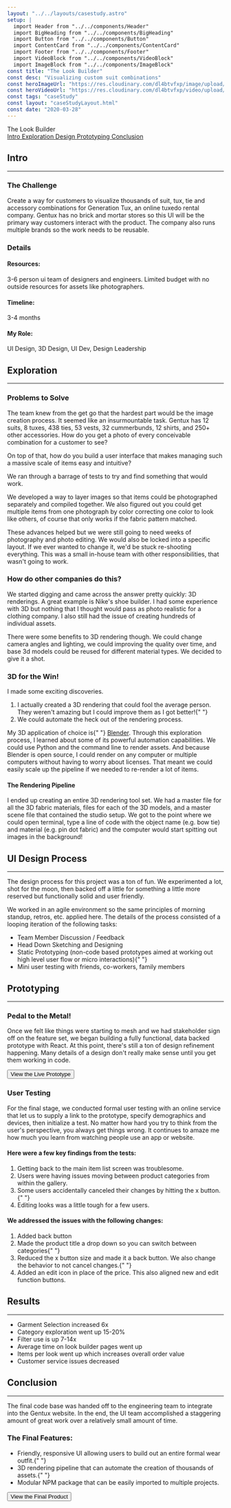 ```yaml
---
layout: "../../layouts/casestudy.astro"
setup: |
  import Header from "../../components/Header"
  import BigHeading from "../../components/BigHeading"
  import Button from "../../components/Button"
  import ContentCard from "../../components/ContentCard"
  import Footer from "../../components/Footer"
  import VideoBlock from "../../components/VideoBlock"
  import ImageBlock from "../../components/ImageBlock"
const title: "The Look Builder"
const desc: "Visualizing custom suit combinations"
const heroImageUrl: "https://res.cloudinary.com/dl4btvfxp/image/upload/v1644701684/look%20builder/lookbuilder-hero_zabett.jpg"
const heroVideoUrl: "https://res.cloudinary.com/dl4btvfxp/video/upload/v1644700337/home/200504-093605_dev8kc.mp4"
const tags: "caseStudy"
const layout: "caseStudyLayout.html"
const date: "2020-03-28"
---
```


<div class="container">
  <BigHeading as="h1">The Look Builder</BigHeading>
</div>

<div class="container top-0 z-50 mb-64 mt-16 flex flex-wrap gap-x-16 gap-y-8 bg-gray-800 sm:sticky sm:mb-128">
  <a class="inline-block text-gray-500 hover:text-white" href="#intro">
    Intro
  </a>
  <a
    class="inline-block text-gray-500 hover:text-white"
    href="#exploration"
  >
    Exploration
  </a>
  <a
    class="inline-block text-gray-500 hover:text-white"
    href="#process"
  >
    Design
  </a>
  <a
    class="inline-block text-gray-500 hover:text-white"
    href="#prototyping"
  >
    Prototyping
  </a>
  <a
    class="inline-block text-gray-500 hover:text-white"
    href="#conclusion"
  >
    Conclusion
  </a>
</div>

<div class="space-y-64 overflow-hidden px-24 sm:space-y-128">
  <ContentCard id="intro">
    <h2 class="mt-0">Intro</h2>
    <hr class="border-gray-300" />
    <h3>The Challenge</h3>
    <p>
      Create a way for customers to visualize thousands of suit, tux, tie
      and accessory combinations for Generation Tux, an online tuxedo rental
      company. Gentux has no brick and mortar stores so this UI will be the
      primary way customers interact with the product. The company also runs
      multiple brands so the work needs to be reusable.
    </p>
    <h3>Details</h3>
    <div
      class="flex flex-col gap-8 rounded-b-lg bg-gray-100 p-32 sm:grid sm:gap-16 sm:rounded-b-2xl"
      style={{ gridTemplateColumns: "auto auto" }}
    >
      <h4>Resources:</h4>
      <p>
        3-6 person ui team of designers and engineers. Limited budget with
        no outside resources for assets like photographers.
      </p>
      <h4>Timeline:</h4>
      <p>3-4 months</p>
      <h4>My Role:</h4>
      <p>UI Design, 3D Design, UI Dev, Design Leadership</p>
    </div>

  </ContentCard>

  <ContentCard id="exploration">
    <h2>Exploration</h2>
    <hr class="border-gray-300" />
    <h3>Problems to Solve</h3>
    <p>
      The team knew from the get go that the hardest part would be the image
      creation process. It seemed like an insurmountable task. Gentux has 12
      suits, 8 tuxes, 438 ties, 53 vests, 32 cummerbunds, 12 shirts, and
      250+ other accessories. How do you get a photo of every conceivable
      combination for a customer to see?
    </p>
    <p>
      On top of that, how do you build a user interface that makes managing
      such a massive scale of items easy and intuitive?
    </p>
    <p>
      We ran through a barrage of tests to try and find something that would
      work.
    </p>

  </ContentCard>

  <div>
    <div class="case-study-grid-images mx-auto w-full max-w-[1182px]">
      <ImageBlock
        src="https://res.cloudinary.com/dl4btvfxp/image/upload/v1644701684/look%20builder/layer-stack-illustration_pshrve.jpg"
        className="row-start-1 row-end-3 aspect-[383/511]"
      />
      <ImageBlock
        src="https://res.cloudinary.com/dl4btvfxp/image/upload/v1644701684/look%20builder/photo-setup-illustration_rcjblx.jpg"
        className="row-start-1 row-end-3 aspect-[383/511]"
      />
      <ImageBlock
        src="https://res.cloudinary.com/dl4btvfxp/image/upload/v1644701683/look%20builder/IMG_2004_jwjlmf.jpg"
        className="row-start-1 row-end-3 aspect-[383/511]"
      />
    </div>
    <div class="case-study-grid-images mx-auto w-full max-w-[1182px]">
      <ImageBlock
        src="https://res.cloudinary.com/dl4btvfxp/image/upload/v1644701683/look%20builder/IMG_1818_ol572f.jpg"
        className="col-start-1 aspect-[383/248]"
      />
      <ImageBlock
        src="https://res.cloudinary.com/dl4btvfxp/image/upload/v1644701685/look%20builder/ties_yrixuy.jpg"
        className="aspect-[383/248]"
      />
      <ImageBlock
        src="https://res.cloudinary.com/dl4btvfxp/image/upload/v1644701683/look%20builder/IMG_1746_rlcyj0.jpg"
        className="col-start-3 col-end-4 row-start-1 row-end-3 aspect-[383/511]"
      />
      <ImageBlock
        src="https://res.cloudinary.com/dl4btvfxp/image/upload/v1644701683/look%20builder/IMG_1838_aczw3w.jpg"
        className="col-start-2 col-end-3 row-start-1 row-end-3 aspect-[383/511]"
      />
    </div>

  </div>

  <ContentCard>
    <p>
      We developed a way to layer images so that items could be photographed
      separately and compiled together. We also figured out you could get
      multiple items from one photograph by color correcting one color to
      look like others, of course that only works if the fabric pattern
      matched.
    </p>
    <p>
      These advances helped but we were still going to need weeks of
      photography and photo editing. We would also be locked into a specific
      layout. If we ever wanted to change it, we'd be stuck re-shooting
      everything. This was a small in-house team with other
      responsibilities, that wasn't going to work.
    </p>
  </ContentCard>

  <ContentCard>
    <h3>How do other companies do this?</h3>
    <p>
      We started digging and came across the answer pretty quickly: 3D
      renderings. A great example is Nike's shoe builder. I had some
      experience with 3D but nothing that I thought would pass as photo
      realistic for a clothing company. I also still had the issue of
      creating hundreds of individual assets.
    </p>
    <p>
      There were some benefits to 3D rendering though. We could change
      camera angles and lighting, we could improving the quality over time,
      and base 3d models could be reused for different material types. We
      decided to give it a shot.
    </p>
  </ContentCard>

  <div class="case-study-grid-images mx-auto w-full max-w-[1182px]">
    <ImageBlock
      src="https://res.cloudinary.com/dl4btvfxp/image/upload/v1644701685/look%20builder/suit-wireframe_kdqfcb.jpg"
      className="row-start-1 row-end-3 aspect-[383/511]"
    />
    <ImageBlock
      src="https://res.cloudinary.com/dl4btvfxp/image/upload/v1644701683/look%20builder/3d-suit-clay_qj4vr7.jpg"
      className="row-start-1 row-end-3 aspect-[383/511]"
    />
    <VideoBlock
      src="https://res.cloudinary.com/dl4btvfxp/video/upload/v1644701695/look%20builder/suit-turntable_r2rbor.mp4#t=0.1"
      className="row-start-1 row-end-3 aspect-[383/511]"
    />
  </div>

  <ContentCard>
    <h3>3D for the Win!</h3>
    <p>I made some exciting discoveries.</p>
    <ol>
      <li>
        I actually created a 3D rendering that could fool the average
        person. They weren't amazing but I could improve them as I got
        better!{" "}
      </li>
      <li>We could automate the heck out of the rendering process. </li>
    </ol>
    <p>
      My 3D application of choice is{" "}
      <a href="https://www.blender.org/">Blender</a>. Through this
      exploration process, I learned about some of its powerful automation
      capabilities. We could use Python and the command line to render
      assets. And because Blender is open source, I could render on any
      computer or multiple computers without having to worry about licenses.
      That meant we could easily scale up the pipeline if we needed to
      re-render a lot of items.
    </p>
  </ContentCard>

  <div class="case-study-grid-images mx-auto w-full max-w-[1182px]">
    <ImageBlock
      src="https://res.cloudinary.com/dl4btvfxp/image/upload/v1644701683/look%20builder/200329-144241_ms7mex.jpg"
      className="col-start-1 col-end-3 row-start-1 row-end-3 aspect-[782/507]"
    />
    <ImageBlock
      src="https://res.cloudinary.com/dl4btvfxp/image/upload/v1644701683/look%20builder/200329-144245_qzlxvm.jpg"
      className="row-start-1 row-end-3 aspect-[383/507]"
    />
  </div>

  <ContentCard>
    <h4> The Rendering Pipeline</h4>
    <p>
      I ended up creating an entire 3D rendering tool set. We had a master
      file for all the 3D fabric materials, files for each of the 3D models,
      and a master scene file that contained the studio setup. We got to the
      point where we could open terminal, type a line of code with the
      object name (e.g. bow tie) and material (e.g. pin dot fabric) and the
      computer would start spitting out images in the background!
    </p>
  </ContentCard>

  <ContentCard id="process">
    <h2>UI Design Process</h2>
    <hr class="border-gray-300" />
    <p>
      The design process for this project was a ton of fun. We experimented
      a lot, shot for the moon, then backed off a little for something a
      little more reserved but functionally solid and user friendly.
    </p>
    <p>
      We worked in an agile environment so the same principles of morning
      standup, retros, etc. applied here. The details of the process
      consisted of a looping iteration of the following tasks:
    </p>
    <ul>
      <li>Team Member Discussion / Feedback </li>
      <li>Head Down Sketching and Designing </li>
      <li>
        Static Prototyping (non-code based prototypes aimed at working out
        high level user flow or micro interactions){" "}
      </li>
      <li>Mini user testing with friends, co-workers, family members</li>
    </ul>
  </ContentCard>

  <div>
    <div class={`case-study-grid-images mx-auto w-full max-w-[1182px]`}>
      <ImageBlock
        src="https://res.cloudinary.com/dl4btvfxp/image/upload/v1644701684/look%20builder/look-builder-sketch-1_o4tntx.jpg"
        className="col-start-1 col-end-4 row-start-1 row-end-3 aspect-[1182/414]"
      />
    </div>
    <div class="case-study-grid-images mx-auto w-full max-w-[1182px]">
      <ImageBlock
        src="https://res.cloudinary.com/dl4btvfxp/image/upload/v1644701683/look%20builder/look-builder-sketch-2_rwaigd.jpg"
        className="row-start-1 row-end-3 aspect-[383/590]"
      />
      <ImageBlock
        src="https://res.cloudinary.com/dl4btvfxp/image/upload/v1644701683/look%20builder/look-builder-sketch-3_z75pi8.jpg"
        className="row-start-1 row-end-3"
      />
      <ImageBlock
        src="https://res.cloudinary.com/dl4btvfxp/image/upload/v1644701683/look%20builder/look-builder-sketch-4_bzaqsm.jpg"
      />
      <ImageBlock
        src="https://res.cloudinary.com/dl4btvfxp/image/upload/v1644701683/look%20builder/look-builder-sketch-5_wts0ms.jpg"
      />
    </div>
    <div class="case-study-grid-images mx-auto w-full max-w-[1182px]">
      <ImageBlock
        src="https://res.cloudinary.com/dl4btvfxp/image/upload/v1644701685/look%20builder/ui-iterations-1_dv6eam.jpg"
        className="row-span-2 aspect-[383/287]"
      />
      <ImageBlock
        src="https://res.cloudinary.com/dl4btvfxp/image/upload/v1644701685/look%20builder/ui-iterations-2_rpfdfv.jpg"
        className="row-span-2"
      />
      <ImageBlock
        src="https://res.cloudinary.com/dl4btvfxp/image/upload/v1644701685/look%20builder/ui-iterations-3_iyhioy.jpg"
        className="row-span-2"
      />
    </div>
    <div class="case-study-grid-images mx-auto w-full max-w-[1182px]">
      <ImageBlock
        src="https://res.cloudinary.com/dl4btvfxp/image/upload/v1644701686/look%20builder/ui-iterations-4_sn4zty.jpg"
        className="row-span-2 aspect-[383/287]"
      />
      <ImageBlock
        src="https://res.cloudinary.com/dl4btvfxp/image/upload/v1644701686/look%20builder/ui-iterations-5_jqbwie.jpg"
        className="row-span-2"
      />
      <ImageBlock
        src="https://res.cloudinary.com/dl4btvfxp/image/upload/v1644701686/look%20builder/ui-iterations-6_k2dd9v.jpg"
        className="row-span-2"
      />
    </div>

  </div>

  <div class={`mx-auto w-full max-w-[1182px] `}>
    <VideoBlock
      className="aspect-4/3"
      src="https://res.cloudinary.com/dl4btvfxp/video/upload/v1644701690/look%20builder/lookbuilder-hero_cos46b.mp4#t=0.1"
    />
  </div>

  <ContentCard id="prototyping">
    <h2>Prototyping</h2>
    <hr class="border-gray-300" />
    <h3>Pedal to the Metal!</h3>
    <p>
      Once we felt like things were starting to mesh and we had stakeholder
      sign off on the feature set, we began building a fully functional,
      data backed prototype with React. At this point, there's still a ton
      of design refinement happening. Many details of a design don't really
      make sense until you get them working in code.
    </p>

  </ContentCard>

  <div class={`mx-auto w-full max-w-[400px] `}>
    <VideoBlock
      className="aspect-[400/690]"
      src="https://res.cloudinary.com/dl4btvfxp/video/upload/v1644701692/look%20builder/200402-194656_voamab.mp4#t=0.1"
    />
  </div>

  <div class={`mx-auto w-full max-w-[1182px] `}>
    <VideoBlock
      src="https://res.cloudinary.com/dl4btvfxp/video/upload/v1644701705/look%20builder/200330-073437_com_qs5bfd.mp4#t=0.1"
      className="aspect-[1182/849] w-[1200px] max-w-full"
    />
  </div>

  <div class="mx-auto w-full max-w-3xl">
    <Button big target="_blank" href="https://proto-moria.netlify.com/">
      View the Live Prototype
    </Button>
  </div>

  <ContentCard>
    <h3>User Testing</h3>
    <p>
      For the final stage, we conducted formal user testing with an online
      service that let us to supply a link to the prototype, specify
      demographics and devices, then initialize a test. No matter how hard
      you try to think from the user's perspective, you always get things
      wrong. It continues to amaze me how much you learn from watching
      people use an app or website.
    </p>
    <h4> Here were a few key findings from the tests:</h4>
    <ol>
      <li>Getting back to the main item list screen was troublesome. </li>
      <li>
        Users were having issues moving between product categories from
        within the gallery.
      </li>
      <li>
        Some users accidentally canceled their changes by hitting the x
        button.{" "}
      </li>
      <li>Editing looks was a little tough for a few users.</li>
    </ol>
  </ContentCard>

  <div class={`mx-auto w-full max-w-[1182px]  `}>
    <ImageBlock
      className="aspect-[1182/779]"
      src="https://res.cloudinary.com/dl4btvfxp/image/upload/v1644701683/look%20builder/200330-172519_wfao1t.jpg"
    />
  </div>

  <ContentCard>
    <h4> We addressed the issues with the following changes:</h4>
    <ol>
      <li>Added back button </li>
      <li>
        Made the product title a drop down so you can switch between
        categories{" "}
      </li>
      <li>
        Reduced the x button size and made it a back button. We also change
        the behavior to not cancel changes.{" "}
      </li>
      <li>
        Added an edit icon in place of the price. This also aligned new and
        edit function buttons.
      </li>
    </ol>
  </ContentCard>

  <ContentCard>
    <h2>Results</h2>
    <hr class="border-gray-300" />
    <ul>
      <li>Garment Selection increased 6x</li>
      <li>Category exploration went up 15-20%</li>
      <li>Filter use is up 7-14x</li>
      <li>Average time on look builder pages went up</li>
      <li>Items per look went up which increases overall order value</li>
      <li>Customer service issues decreased</li>
    </ul>
  </ContentCard>

  <ContentCard id="conclusion">
    <h2>Conclusion</h2>
    <hr class="border-gray-300" />
    <p>
      The final code base was handed off to the engineering team to
      integrate into the Gentux website. In the end, the UI team
      accomplished a staggering amount of great work over a relatively small
      amount of time.
    </p>
    <h3>The Final Features:</h3>
    <ul>
      <li>
        Friendly, responsive UI allowing users to build out an entire formal
        wear outfit.{" "}
      </li>
      <li>
        3D rendering pipeline that can automate the creation of thousands of
        assets.{" "}
      </li>
      <li>
        Modular NPM package that can be easily imported to multiple
        projects.
      </li>
    </ul>

  </ContentCard>

  <div class="mx-auto w-full max-w-3xl">
    <Button
      big
      target="_blank"
      href="https://www.generationtux.com/app/customize?bundle_ids=112&sidecar=list&product_skus=330914WHT%2C911246PLM%2C430464BLW%2C610158WHT%2C030088SLV%2CB10903BWN%2CA10186BRA%2C881007BLB"
    >
      View the Final Product
    </Button>
  </div>
  <Footer />
</div>

